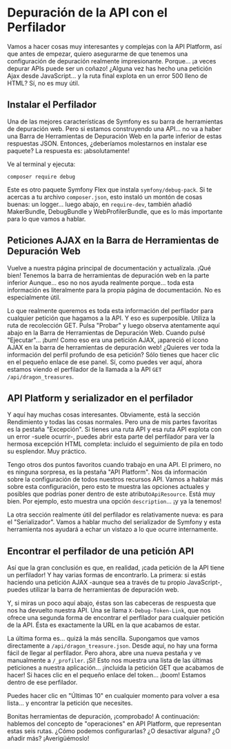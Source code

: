 # Depuración de la API con el Perfilador

Vamos a hacer cosas muy interesantes y complejas con la API Platform, así que antes de empezar, quiero asegurarme de que tenemos una configuración de depuración realmente impresionante. Porque... ¡a veces depurar APIs puede ser un coñazo! ¿Alguna vez has hecho una petición Ajax desde JavaScript... y la ruta final explota en un error 500 lleno de HTML? Sí, no es muy útil.

## Instalar el Perfilador

Una de las mejores características de Symfony es su barra de herramientas de depuración web. Pero si estamos construyendo una API... no va a haber una Barra de Herramientas de Depuración Web en la parte inferior de estas respuestas JSON. Entonces, ¿deberíamos molestarnos en instalar ese paquete? La respuesta es: ¡absolutamente!

Ve al terminal y ejecuta:

```terminal
composer require debug
```

Este es otro paquete Symfony Flex que instala `symfony/debug-pack`. Si te acercas a tu archivo `composer.json`, esto instaló un montón de cosas buenas: un logger... luego abajo, en `require-dev`, también añadió MakerBundle, DebugBundle y WebProfilerBundle, que es lo más importante para lo que vamos a hablar.

## Peticiones AJAX en la Barra de Herramientas de Depuración Web

Vuelve a nuestra página principal de documentación y actualízala. ¡Qué bien! Tenemos la barra de herramientas de depuración web en la parte inferior Aunque... eso no nos ayuda realmente porque... toda esta información es literalmente para la propia página de documentación. No es especialmente útil.

Lo que realmente queremos es toda esta información del perfilador para cualquier petición que hagamos a la API. Y eso es superposible. Utiliza la ruta de recolección GET. Pulsa "Probar" y luego observa atentamente aquí abajo en la Barra de Herramientas de Depuración Web. Cuando pulsé "Ejecutar"... ¡bum! Como eso era una petición AJAX, ¡apareció el icono AJAX en la barra de herramientas de depuración web! ¿Quieres ver toda la información del perfil profundo de esa petición? Sólo tienes que hacer clic en el pequeño enlace de ese panel. Sí, como puedes ver aquí, ahora estamos viendo el perfilador de la llamada a la API `GET /api/dragon_treasures`.

## API Platform y serializador en el perfilador

Y aquí hay muchas cosas interesantes. Obviamente, está la sección Rendimiento y todas las cosas normales. Pero una de mis partes favoritas es la pestaña "Excepción". Si tienes una ruta API y esa ruta API explota con un error -suele ocurrir-, puedes abrir esta parte del perfilador para ver la hermosa excepción HTML completa: incluido el seguimiento de pila en todo su esplendor. Muy práctico.

Tengo otros dos puntos favoritos cuando trabajo en una API. El primero, no es ninguna sorpresa, es la pestaña "API Platform". Nos da información sobre la configuración de todos nuestros recursos API. Vamos a hablar más sobre esta configuración, pero esto te muestra las opciones actuales y posibles que podrías poner dentro de este atributo`ApiResource`. Está muy bien. Por ejemplo, esto muestra una opción `description`... ¡y ya la tenemos!

La otra sección realmente útil del perfilador es relativamente nueva: es para el "Serializador". Vamos a hablar mucho del serializador de Symfony y esta herramienta nos ayudará a echar un vistazo a lo que ocurre internamente.

## Encontrar el perfilador de una petición API

Así que la gran conclusión es que, en realidad, ¡cada petición de la API tiene un perfilador! Y hay varias formas de encontrarlo. La primera: si estás haciendo una petición AJAX -aunque sea a través de tu propio JavaScript-, puedes utilizar la barra de herramientas de depuración web.

Y, si miras un poco aquí abajo, éstas son las cabeceras de respuesta que nos ha devuelto nuestra API. Una se llama `X-Debug-Token-Link`, que nos ofrece una segunda forma de encontrar el perfilador para cualquier petición de la API. Ésta es exactamente la URL en la que acabamos de estar.

La última forma es... quizá la más sencilla. Supongamos que vamos directamente a `/api/dragon_treasure.json`. Desde aquí, no hay una forma fácil de llegar al perfilador. Pero ahora, abre una nueva pestaña y ve manualmente a `/_profiler`. ¡Sí! Esto nos muestra una lista de las últimas peticiones a nuestra aplicación... ¡incluida la petición GET que acabamos de hacer! Si haces clic en el pequeño enlace del token... ¡boom! Estamos dentro de ese perfilador.

Puedes hacer clic en "Últimas 10" en cualquier momento para volver a esa lista... y encontrar la petición que necesites.

Bonitas herramientas de depuración, ¡comprobado! A continuación: hablemos del concepto de "operaciones" en API Platform, que representan estas seis rutas. ¿Cómo podemos configurarlas? ¿O desactivar alguna? ¿O añadir más? ¡Averigüémoslo!
